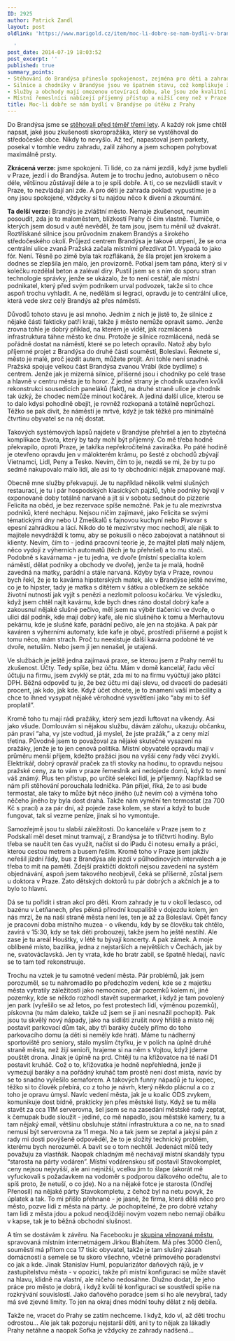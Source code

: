 ```yaml
---
ID: 2925
author: Patrick Zandl
layout: post
oldlink: 'https://www.marigold.cz/item/moc-li-dobre-se-nam-bydli-v-brandyse-po-uteku-z-prahy

  '
post_date: 2014-07-19 18:03:52
post_excerpt: ''
published: true
summary_points:
- Stěhování do Brandýsa přineslo spokojenost, zejména pro děti a zahradu.
- Silnice a chodníky v Brandýse jsou ve špatném stavu, což komplikuje život.
- Služby a obchody mají omezenou otevírací dobu, ale jsou zde kvalitní restaurace.
- Místní řemeslníci nabízejí příjemný přístup a nižší ceny než v Praze.
title: Moc-li dobře se nám bydlí v Brandýse po útěku z Prahy
---
```


<p>Do Brandýsa jsme se <a href="http://www.marigold.cz/item/konec-prahy-aneb-stehovani">stěhovali před téměř třemi lety</a>. A každý rok jsme chtěl napsat, jaké jsou zkušenosti skoropražáka, který se vystěhoval do středočeské obce. Nikdy to nevyšlo. Až teď, napastoval jsem parkety, posekal v tomhle vedru zahradu, zalil záhony a jsem schopen pohybovat maximálně prsty.</p>


<p><strong>Zkrácená verze:</strong> jsme spokojeni. Ti lidé, co za námi jezdili, když jsme bydleli v Praze, jezdí i do Brandýsa. Autem je to trochu jedno, autobusem o něco déle, většinou zůstávají déle a to je spíš dobře. A ti, co se nezvládli stavit v Praze, to nezvládají ani zde. A pro děti je zahrada poklad: vypustíme je a ony jsou spokojené, vždycky si tu najdou něco k divení a zkoumání.</p>
<!--more--><p><strong>Ta delší verze:</strong> Brandýs je zvláštní město. Nemaje zkušenost, neumím posoudit, zda je to maloměstem, blízkostí Prahy či čím vlastně. Tlumiče, o kterých jsem dosud v autě nevěděl, že tam jsou, jsem tu měnil už dvakrát. Roztřískané silnice jsou průvodním znakem Brandýs a širokého středočeského okolí. Průjezd centrem Brandýsa je takové utrpení, že se ona centrální ulice zvaná Pražská začala místními přezdívat D1. Vypadá to jako fór. Není. Těsně po zimě byla tak rozflákaná, že šla projet jen krokem a dodnes se zlepšila jen málo, jen provizorně. Potkal jsem tam pána, který si v kolečku rozdělal beton a zaléval díry. Pustil jsem se s ním do sporu stran technologie správky, jenže se ukázalo, že to není cestář, ale místní podnikatel, který před svým podnikem urval podvozek, takže si to chce aspoň trochu vyhladit. A ne, nedělám si legraci, opravdu je to centrální ulice, která vede skrz celý Brandýs až přes náměstí.</p>

<p>Důvodů tohoto stavu je asi mnoho. Jedním z nich je jistě to, že silnice z nějaké části fakticky patří kraji, takže ji město nemůže opravit samo. Jenže zrovna tohle je dobrý příklad, na kterém je vidět, jak rozmlácená infrastruktura táhne město ke dnu. Protože je silnice rozmlácená, nedá se pořádně dostat na náměstí, které se po letech opravilo. Natož aby bylo příjemné projet z Brandýsa do druhé části souměstí, Boleslavi. Řeknete si, město je malé, proč jezdit autem, můžete projít. Ani tohle není snadné. Pražská spojuje velkou část Brandýsa zvanou Vrábí (kde bydlíme) s centrem. Jenže jak je mizerná silnice, příšerné jsou i chodníky po celé trase a hlavně v centru města je to horor. Z jedné strany je chodník uzavřen kvůli rekonstrukci sousedících paneláků (fakt), na druhé straně ulice je chodník tak úzký, že chodec nemůže minout kočárek. A jediná další ulice, kterou se to dalo kdysi pohodlně obejít, je rovněž rozkopaná a totálně neprůchozí. Těžko se pak divit, že náměstí je mrtvé, když je tak těžké pro minimálně čtvrtinu obyvatel se na něj dostat.</p>

<p>Takových systémových lapsů najdete v Brandýse přehršel a jen to zbytečná komplikace života, který by tady mohl být příjemný. Co mě třeba hodně překvapilo, oproti Praze, je takřka nepřekročitelná zavíračka. Po páté hodině je otevřeno opravdu jen v málokterém krámu, po šesté z obchodů zbývají Vietnamci, Lidl, Peny a Tesko. Nevím, čím to je, nezdá se mi, že by tu po sedmé nakupovalo málo lidí, ale asi to ty obchodníci nějak zmapované mají.</p>

<p>Obecně mne služby překvapují. Je tu například několik velmi slušných restaurací, je tu i pár hospodských klasických pajzlů, tyhle podniky bývají v exponované doby totálně narvané a jít si v sobotu sednout do pizzerie Felicita na oběd, je bez rezervace spíše nemožné. Pak je tu ale mezivrstva podniků, které nechápu. Nejsou ničím zajímavé, jako Felicita se svými tématickými dny nebo U Zmeškalů s fajnovou kuchyní nebo Pivovar s epesní zahrádkou a lácí. Nikdo do té mezivrstvy moc nechodí, ale nijak to majitele nevydráždí k tomu, aby se pokusili o něco zabojovat a natáhnout si klienty. Nevím, čím to - jediná pracovní teorie je, že majitel platí malý nájem, něco vydojí z výherních automatů (těch je tu přehršel) a to mu stačí. Podobně s kavárnama - je tu jedna, ve dvoře (místní specialita kolem náměstí, dělat podniky a obchody ve dvoře), jenže ta je malá, hodně zavedná na matky, parádní a stále narvaná. Kdyby byla v Praze, rovnou bych řekl, že je to kavárna hipsterských matek, ale v Brandýse ještě nevíme, co je to hipster, tady je matka s dítětem v šátku a oblečkem ze sekáče životní nutností jak vyjít s penězi a nezlomit poloosu kočárku. Ve výsledku, když jsem chtěl najít kavárnu, kde bych dnes ráno dostal dobrý kafe a zakousnul nějaké slušné pečivo, měl jsem na výběr tlačenici ve dvoře, o ulici dál podnik, kde mají dobrý kafe, ale nic slušného k tomu a Merhautovu pekárnu, kde je slušné kafe, parádní pečivo, ale jen na stojáka. A pak pár kaváren s výherními automaty, kde kafe je obyč, prostředí příšerné a pojíst k tomu něco, mám strach. Proč tu neexistuje další kavárna podobné té ve dvoře, netuším. Nebo jsem ji jen nenašel, je utajená.</p>

<p>Ve službách je ještě jedna zajímavá praxe, se kterou jsem z Prahy neměl tu zkušenost. Účty. Tedy spíše, bez účtu. Mám v domě kancelář, řadu věcí účtuju na firmu, jsem zvyklý se ptát, zda mi to na firmu vyúčtují jako plátci DPH. Běžná odpověď tu je, že bez účtu mi dají slevu, od dvaceti do padesáti procent, jak kdo, jak kde. Když účet chcete, je to znamení vaší imbecility a chce to ihned vysypat nějaké věrohodné vysvětlení jako “aby mi to šéf proplatil”.</p>

<p>Kromě toho tu mají rádi pražáky, který sem jezdí luftovat na víkendy. Asi jako všude. Domlouvám si nějakou službu, dávám zálohu, ukazuju občanku, pán praví “aha, vy jste vodtud, já myslel, že jste pražák,” a z ceny mizí třetina. Původně jsem to považoval za nějaké skutečné vysazení na pražáky, jenže je to jen cenová politika. Místní obyvatelé opravdu mají v průměru menší příjem, kdežto pražáci jsou na vyšší ceny řady věcí zvyklí. Elektrikář, dobrý opravář praček za tři stovky na hodinu, to opravdu nejsou pražské ceny, za to vám v praze řemeslník ani nedojede domů, když to není váš známý. Plus ten přístup, po určité selekci lidí, je příjemný. Například se nám při stěhování porouchala lednička. Pán přijel, říká, že to asi bude termostat, ale taky to může být něco jiného (už nevím co) a výměna toho něčeho jiného by byla dost drahá. Takže nám vymění ten termostat (za 700 Kč s prací) a za pár dní, až pojede zase kolem, se staví a když to bude fungovat, tak si vezme peníze, jinak si ho vymontuje.</p>

<p>Samozřejmě jsou tu slabší záležitosti. Do kanceláře v Praze jsem to z Podskalí měl deset minut tramvají, z Brandýsa je to třičtvrti hodiny. Bylo třeba se naučit ten čas využít, načíst si do iPadu či notesu emaily a práci, kterou cestou metrem a busem řeším. Kromě toho v Praze jsem jakživ neřešil jízdní řády, bus z Brandýsa ale jezdí v půlhodinových intervalech a je třeba to mít na paměti. Zdejší praktičtí doktoři nejsou zavedení na systém objednávání, aspoň jsem takového neobjevil, čeká se příšerně, zůstal jsem u doktora v Praze. Zato dětských doktorů tu pár dobrých a akčních je a to bylo to hlavní.</p>

<p>Dá se tu pořídit i stran akcí pro děti. Krom zahrady je tu v okolí ledasco, od bazénu v Letňanech, přes pěkná přírodní koupaliště v dojezdu kolem, jen nás mrzí, že na naší straně města není les, ten je až za Boleslaví. Opět fancy je pracovní doba místního muzea - o víkendu, kdy by se člověku tak chtělo, zavírá v 15:30, kdy se tak děti probouzejí, takže jsem ho ještě nestihl. Ale zase je tu areál Houštky, v létě tu bývají koncerty. A pak zámek. A moje oblíbené místo, bazilika, jedna z nejstarších a největších v Čechách, jak by ne, svatováclavská. Jen ty vrata, kde ho bratr zabil, se špatně hledají, navíc se to tam teď rekonstruuje.</p>

<p>Trochu na vztek je tu samotné vedení města. Pár problémů, jak jsem porozuměl, se tu nahromadilo po předchozím vedení, kde se z majetku města vytratily záležitosti jako nemocnice, pár pozemků kolem ní, jiné pozemky, kde se někdo rozhodl stavět supermarket, i když je tam povolený jen park (vyřešilo se až letos, po fest protestech lidí, výměnou pozemků), pískovna (tu mám daleko, takže už jsem se ji ani nesnažil pochopit). Pak jsou tu skvělý nový nápady, jako na sídlišti zrušit nový hřiště a místo něj postavit parkovací dům tak, aby tři baráky čučely přímo do toho parkovacího domu (a děti si neměly kde hrát). Máme tu nádherný sportoviště pro seniory, stálo myslím čtyřku, je v polích na úplně druhé straně města, než žijí senioři, hrajeme si na něm s Vojtou, když jdeme pouštět drona. Jinak je úplně na prd. Chtějí tu na křižovatce na té naší D1 postavit kruháč. Což o to, křižovatka je hodně nepřehledná, jenže ji vymezují baráky a na pořádný kruháč tam prostě není dost místa, navíc by se to snadno vyřešilo semaforem. A takových funny nápadů je tu kopec, těžko si to člověk přebírá, co z toho je návrh, který někdo plácnul a co z toho je opravu úmysl. Navíc vedení města, jak je u koalic ODS zvykem, komunikuje dost bídně, prakticky jen přes městské listy. Když se tu měla stavět za cca 11M serverovna, šel jsem se na zasedání městské rady zeptat, k čemupak bude sloužit - jediné, co mě napadlo, jsou městské kamery, tu a tam nějaký email, většinu obsluhuje státní infrastruktura a co ne, na to snad nemusí být serverovna za 11 mega. No a tak jsem se zeptal a jakýsi pán z rady mi dosti povýšeně odpověděl, že to je složitý technický problém, kterému bych nerozuměl. A bavit se o tom nechtěl. Jedenáct míčů tedy považuju za vlastňák. Naopak chladným mě nechávají místní skandály typu “starosta na párty vodáren”. Místní vodárenskou síť postavil Stavokomplet, ceny nejsou nejvyšší, ale ani nejnižší, vcelku jim to šlape (akorát mě vyfuckovali s požadavkem na vodoměr s podporou dálkového odečtu, ale to spíš proto, že netuší, o co jde). No a na nějaké fotce je starosta (Ondřej Přenosil) na nějaké párty Stavokompletu, z čehož byl na netu povyk, že úplatek a tak. To mi přišlo přehnané - je jasné, že firma, která dělá něco pro město, pozve lidi z města na párty. Je pochopitelné, že pro dobré vztahy tam lidi z města jdou a pokud neodjíždějí novým vozem nebo nemají obálku v kapse, tak je to běžná obchodní slušnost.</p>

<p>A tím se dostávám k závěru. Na Facebooku je <a href="https://www.facebook.com/groups/108744794316/">skupina věnovaná městu</a>, spravovaná místním internetmágem Jirkou Blahútem. Má přes 3000 členů, souměstí má přitom cca 17 tisíc obyvatel, takže je tam slušný zásah domácností a semele se tu skoro všechno, včetně primového poradenství co jak a kde. Jinak Stanislav Huml, popularizátor daňových rájů, je v zastupitelstvu města - v opozici, takže při místní konfiguraci se může stavět na hlavu, klidně na vlastní, ale ničeho nedosáhne. Dlužno dodat, že jeho práce pro město je dobrá, i když kvůli té konfiguraci se soustředí spíše na rozkrývání souvislostí. Jako daňového poradce jsem si ho ale nevybral, tady má své zjevné limity. To jen na okraj dnes módní touhy dělat z něj debila.</p>

<p>Takže ne, vracet do Prahy se zatím nechceme. I když, kdo ví, až děti trochu odrostou... Ale jak tak pozoruju nejstarší děti, ani ty to nějak za lákadly Prahy netáhne a naopak Sofka je vždycky ze zahrady nadšená...</p>
